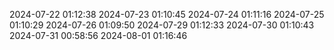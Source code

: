 2024-07-22 01:12:38
2024-07-23 01:10:45
2024-07-24 01:11:16
2024-07-25 01:10:29
2024-07-26 01:09:50
2024-07-29 01:12:33
2024-07-30 01:10:43
2024-07-31 00:58:56
2024-08-01 01:16:46
